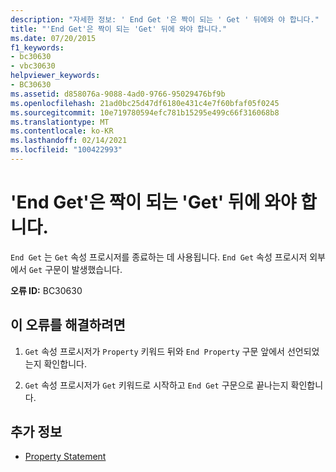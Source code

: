```yaml
---
description: "자세한 정보: ' End Get '은 짝이 되는 ' Get ' 뒤에와 야 합니다."
title: "'End Get'은 짝이 되는 'Get' 뒤에 와야 합니다."
ms.date: 07/20/2015
f1_keywords:
- bc30630
- vbc30630
helpviewer_keywords:
- BC30630
ms.assetid: d858076a-9088-4ad0-9766-95029476bf9b
ms.openlocfilehash: 21ad0bc25d47df6180e431c4e7f60bfaf05f0245
ms.sourcegitcommit: 10e719780594efc781b15295e499c66f316068b8
ms.translationtype: MT
ms.contentlocale: ko-KR
ms.lasthandoff: 02/14/2021
ms.locfileid: "100422993"
---
```

# <a name="end-get-must-be-preceded-by-a-matching-get"></a>'End Get'은 짝이 되는 'Get' 뒤에 와야 합니다.

`End Get` 는 `Get` 속성 프로시저를 종료하는 데 사용됩니다. `End Get` 속성 프로시저 외부에서 `Get` 구문이 발생했습니다.  
  
 **오류 ID:** BC30630  
  
## <a name="to-correct-this-error"></a>이 오류를 해결하려면  
  
1. `Get` 속성 프로시저가 `Property` 키워드 뒤와 `End Property` 구문 앞에서 선언되었는지 확인합니다.  
  
2. `Get` 속성 프로시저가 `Get` 키워드로 시작하고 `End Get` 구문으로 끝나는지 확인합니다.  
  
## <a name="see-also"></a>추가 정보

- [Property Statement](../language-reference/statements/property-statement.md)
